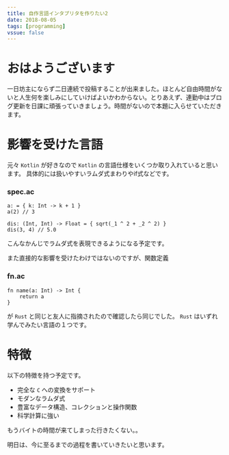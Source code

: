 ```yaml
---
title: 自作言語インタプリタを作りたい2
date: 2018-08-05
tags: [programming]
vssue: false
---
```


# おはようございます
一日坊主にならず二日連続で投稿することが出来ました。ほとんど自由時間がないと人生何を楽しみにしていけばよいかわからない。とりあえず、連勤中はブログ更新を日課に頑張っていきましょう。時間がないので本題に入らせていただきます。

# 影響を受けた言語
元々 `Kotlin` が好きなので `Kotlin` の言語仕様をいくつか取り入れていると思います。
具体的には扱いやすいラムダ式まわりやif式などです。

### spec.ac
```
a: = { k: Int -> k + 1 }
a(2) // 3

dis: (Int, Int) -> Float = { sqrt(_1 ^ 2 + _2 ^ 2) }
dis(3, 4) // 5.0
```

こんなかんじでラムダ式を表現できるようになる予定です。

また直接的な影響を受けたわけではないのですが、関数定義

### fn.ac
```
fn name(a: Int) -> Int {
    return a
}
```

が `Rust` と同じと友人に指摘されたので確認したら同じでした。 `Rust` はいずれ学んでみたい言語の１つです。

# 特徴
以下の特徴を持つ予定です。

* 完全な `C` への変換をサポート
* モダンなラムダ式
* 豊富なデータ構造、コレクションと操作関数
* 科学計算に強い

もうバイトの時間が来てしまった行きたくない。。

明日は、今に至るまでの過程を書いていきたいと思います。